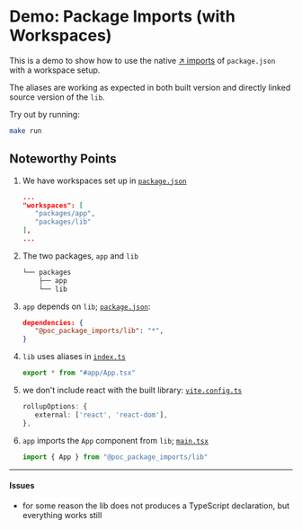 # Demo: Package Imports (with Workspaces)

This is a demo to show how to use the native [↗ imports](https://nodejs.org/api/packages.html#subpath-imports) of `package.json`
with a workspace setup.

The aliases are working as expected in both built version and 
directly linked source version of the `lib`.

Try out by running:

```sh
make run
```

## Noteworthy Points

1. We have workspaces set up in [`package.json`](./package.json)
   ```json
   ...
   "workspaces": [
      "packages/app",
      "packages/lib"
   ],
   ...
   ```

2. The two packages, `app` and `lib`
   ```txt
   └── packages
       ├── app
       └── lib
   ```

3. `app` depends on `lib`; [`package.json`](./package.json):
   ```json
   dependencies: {
      "@poc_package_imports/lib": "*",
   }
   ```

4. `lib` uses aliases in [`index.ts`](./packages/lib/src/index.ts)
   ```ts
   export * from "#app/App.tsx"
   ```

5. we don't include react with the built library: [`vite.config.ts`](./packages/lib/vite.config.ts)
   ```ts
   rollupOptions: {
      external: ['react', 'react-dom'],
   },
   ```

6. `app` imports the `App` component from `lib`; [`main.tsx`](./packages/app/src/main.tsx)
   ```ts
   import { App } from "@poc_package_imports/lib"
   ```


---

#### Issues

- for some reason the lib does not produces a TypeScript declaration, but 
  everything works still